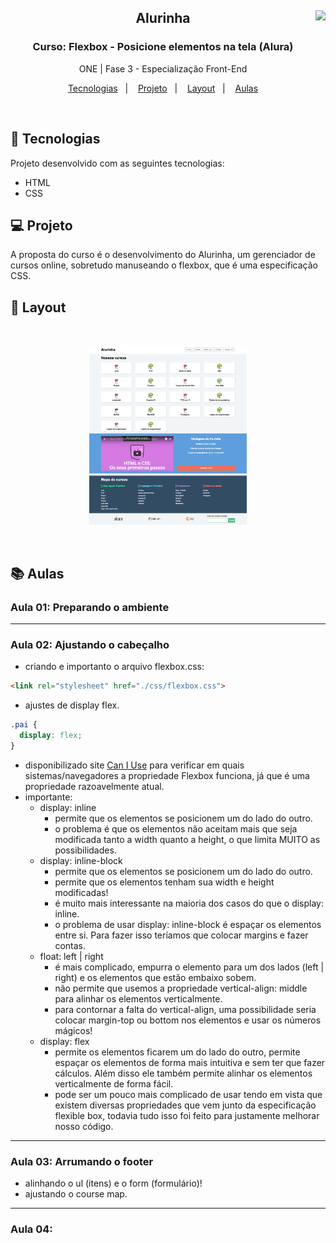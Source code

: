 <div align="center">
<a href="https://github.com/monicaquintal" target="_blank"><img align="right" height="160" src="https://cdn.jsdelivr.net/gh/devicons/devicon/icons/css3/css3-plain-wordmark.svg" /></a>
<h2>Alurinha</h2>
<h3>Curso: Flexbox - Posicione elementos na tela (Alura)</h3>
<p>ONE | Fase 3 - Especialização Front-End</p>
</div>

<p align="center">
  <a href="#-tecnologias">Tecnologias</a>&nbsp;&nbsp;&nbsp;|&nbsp;&nbsp;&nbsp;
  <a href="#-projeto">Projeto</a>&nbsp;&nbsp;&nbsp;|&nbsp;&nbsp;&nbsp;
  <a href="#-layout">Layout</a>&nbsp;&nbsp;&nbsp;|&nbsp;&nbsp;&nbsp;
  <a href="#-repositorio">Aulas</a>
</p>
<br>

## 🚀 Tecnologias

Projeto desenvolvido com as seguintes tecnologias:

- HTML
- CSS 

## 💻 Projeto

A proposta do curso é o desenvolvimento do Alurinha, um gerenciador de cursos online, sobretudo manuseando o flexbox, que é uma especificação CSS.

## 🔖 Layout

<br>
<p align="center">
  <img alt="projeto Alurinha" src="./layouts/alurinha-layout-desktop.png" width="50%">
</p>
<br>

## 📚 Aulas

### Aula 01: Preparando o ambiente

<hr>

### Aula 02: Ajustando o cabeçalho
- criando e importanto o arquivo flexbox.css:

~~~html 
<link rel="stylesheet" href="./css/flexbox.css">
~~~

- ajustes de display flex.

~~~css
.pai {
  display: flex;
}
~~~

- disponibilizado site [Can I Use](https://caniuse.com/) para verificar em quais sistemas/navegadores a propriedade Flexbox funciona, já que é uma propriedade razoavelmente atual.
- importante:
  - display: inline
    - permite que os elementos se posicionem um do lado do outro.
    - o problema é que os elementos não aceitam mais que seja modificada tanto a width quanto a height, o que limita MUITO as possibilidades.
  - display: inline-block
    - permite que os elementos se posicionem um do lado do outro.
    - permite que os elementos tenham sua width e height modificadas! 
    - é muito mais interessante na maioria dos casos do que o display: inline.
    - o problema de usar display: inline-block é espaçar os elementos entre si. Para fazer isso teríamos que colocar margins e fazer contas.
  - float: left | right
    - é mais complicado, empurra o elemento para um dos lados (left | right) e os elementos que estão embaixo sobem.
    - não permite que usemos a propriedade vertical-align: middle para alinhar os elementos verticalmente. 
    - para contornar a falta do vertical-align, uma possibilidade seria colocar margin-top ou bottom nos elementos e usar os números mágicos!
  - display: flex
    - permite os elementos ficarem um do lado do outro, permite espaçar os elementos de forma mais intuitiva e sem ter que fazer cálculos. Além disso ele também permite alinhar os elementos verticalmente de forma fácil.
    - pode ser um pouco mais complicado de usar tendo em vista que existem diversas propriedades que vem junto da especificação flexible box, todavia tudo isso foi feito para justamente melhorar nosso código.

<hr>

### Aula 03: Arrumando o footer

- alinhando o ul (itens) e o form (formulário)!
- ajustando o course map.

<hr>

### Aula 04: 
